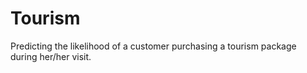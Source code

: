 # Tourism
Predicting the likelihood of a customer purchasing a tourism package during her/her visit.
